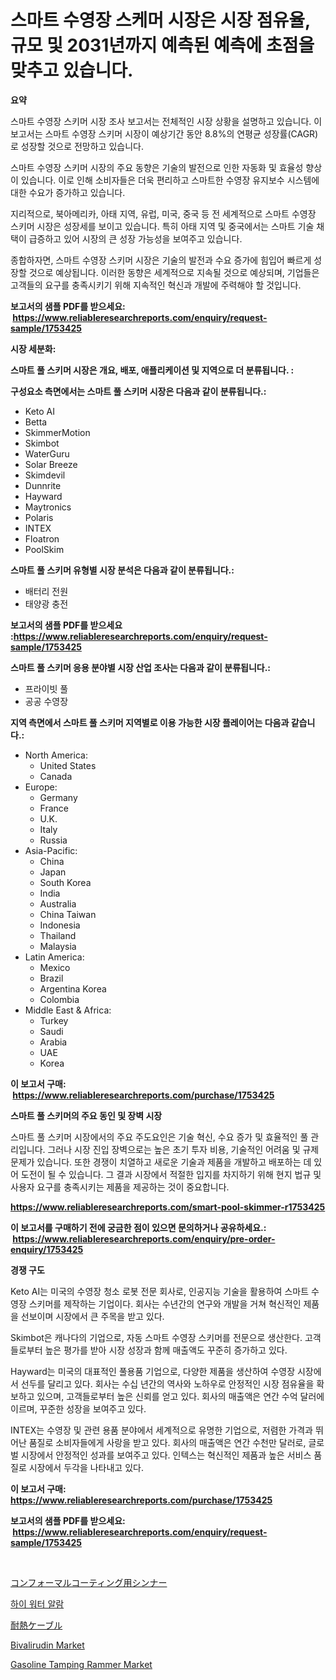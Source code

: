 <p><h1>스마트 수영장 스케머 시장은 시장 점유율, 규모 및 2031년까지 예측된 예측에 초점을 맞추고 있습니다.</h1></p><p><strong>요약</strong></p>
<p><p>스마트 수영장 스키머 시장 조사 보고서는 전체적인 시장 상황을 설명하고 있습니다. 이 보고서는 스마트 수영장 스키머 시장이 예상기간 동안 8.8%의 연평균 성장률(CAGR)로 성장할 것으로 전망하고 있습니다.</p><p>스마트 수영장 스키머 시장의 주요 동향은 기술의 발전으로 인한 자동화 및 효율성 향상이 있습니다. 이로 인해 소비자들은 더욱 편리하고 스마트한 수영장 유지보수 시스템에 대한 수요가 증가하고 있습니다.</p><p>지리적으로, 북아메리카, 아태 지역, 유럽, 미국, 중국 등 전 세계적으로 스마트 수영장 스키머 시장은 성장세를 보이고 있습니다. 특히 아태 지역 및 중국에서는 스마트 기술 채택이 급증하고 있어 시장의 큰 성장 가능성을 보여주고 있습니다.</p><p>종합하자면, 스마트 수영장 스키머 시장은 기술의 발전과 수요 증가에 힘입어 빠르게 성장할 것으로 예상됩니다. 이러한 동향은 세계적으로 지속될 것으로 예상되며, 기업들은 고객들의 요구를 충족시키기 위해 지속적인 혁신과 개발에 주력해야 할 것입니다.</p></p>
<p><strong>보고서의 샘플 PDF를 받으세요: &nbsp;<a href="https://www.reliableresearchreports.com/enquiry/request-sample/1753425">https://www.reliableresearchreports.com/enquiry/request-sample/1753425</a></strong></p>
<p><strong>시장 세분화:</strong></p>
<p><strong> 스마트 풀 스키머 시장은 개요, 배포, 애플리케이션 및 지역으로 더 분류됩니다. :</strong></p>
<p><strong>구성요소 측면에서는 스마트 풀 스키머 시장은 다음과 같이 분류됩니다.:</strong></p>
<p><ul><li>Keto AI</li><li>Betta</li><li>SkimmerMotion</li><li>Skimbot</li><li>WaterGuru</li><li>Solar Breeze</li><li>Skimdevil</li><li>Dunnrite</li><li>Hayward</li><li>Maytronics</li><li>Polaris</li><li>INTEX</li><li>Floatron</li><li>PoolSkim</li></ul></p>
<p><strong> 스마트 풀 스키머 유형별 시장 분석은 다음과 같이 분류됩니다.:</strong></p>
<p><ul><li>배터리 전원</li><li>태양광 충전</li></ul></p>
<p><strong>보고서의 샘플 PDF를 받으세요 :<a href="https://www.reliableresearchreports.com/enquiry/request-sample/1753425">https://www.reliableresearchreports.com/enquiry/request-sample/1753425</a></strong></p>
<p><strong> 스마트 풀 스키머 응용 분야별 시장 산업 조사는 다음과 같이 분류됩니다.:</strong></p>
<p><ul><li>프라이빗 풀</li><li>공공 수영장</li></ul></p>
<p><strong>지역 측면에서 스마트 풀 스키머 지역별로 이용 가능한 시장 플레이어는 다음과 같습니다.:</strong></p>
<p><ul>
    <li>
        North America:
        <ul>
            <li>United States</li>
            <li>Canada</li>
        </ul>
    </li>
    <li>
        Europe:
        <ul>
            <li>Germany</li>
            <li>France</li>
            <li>U.K.</li>
            <li>Italy</li>
            <li>Russia</li>
        </ul>
    </li>
    <li>
        Asia-Pacific:
        <ul>
            <li>China</li>
            <li>Japan</li>
            <li>South Korea</li>
            <li>India</li>
            <li>Australia</li>
            <li>China Taiwan</li>
            <li>Indonesia</li>
            <li>Thailand</li>
            <li>Malaysia</li>
        </ul>
    </li>
    <li>
        Latin America:
        <ul>
            <li>Mexico</li>
            <li>Brazil</li>
            <li>Argentina Korea</li>
            <li>Colombia</li>
        </ul>
    </li>
    <li>
        Middle East & Africa:
        <ul>
            <li>Turkey</li>
            <li>Saudi</li>
            <li>Arabia</li>
            <li>UAE</li>
            <li>Korea</li>
        </ul>
    </li>
    </ul></p>
<p><strong>이 보고서 구매: &nbsp;<a href="https://www.reliableresearchreports.com/purchase/1753425">https://www.reliableresearchreports.com/purchase/1753425</a></strong></p>
<p><strong>스마트 풀 스키머의 주요 동인 및 장벽 시장</strong></p>
<p><p>스마트 풀 스키머 시장에서의 주요 주도요인은 기술 혁신, 수요 증가 및 효율적인 풀 관리입니다. 그러나 시장 진입 장벽으로는 높은 초기 투자 비용, 기술적인 어려움 및 규제 문제가 있습니다. 또한 경쟁이 치열하고 새로운 기술과 제품을 개발하고 배포하는 데 있어 도전이 될 수 있습니다. 그 결과 시장에서 적절한 입지를 차지하기 위해 현지 법규 및 사용자 요구를 충족시키는 제품을 제공하는 것이 중요합니다.</p></p>
<p><strong><a href="https://www.reliableresearchreports.com/smart-pool-skimmer-r1753425">https://www.reliableresearchreports.com/smart-pool-skimmer-r1753425</a></strong></p>
<p><strong>이 보고서를 구매하기 전에 궁금한 점이 있으면 문의하거나 공유하세요.: &nbsp;<a href="https://www.reliableresearchreports.com/enquiry/pre-order-enquiry/1753425">https://www.reliableresearchreports.com/enquiry/pre-order-enquiry/1753425</a></strong></p>
<p><strong>경쟁 구도</strong></p>
<p><p>Keto AI는 미국의 수영장 청소 로봇 전문 회사로, 인공지능 기술을 활용하여 스마트 수영장 스키머를 제작하는 기업이다. 회사는 수년간의 연구와 개발을 거쳐 혁신적인 제품을 선보이며 시장에서 큰 주목을 받고 있다.</p><p>Skimbot은 캐나다의 기업으로, 자동 스마트 수영장 스키머를 전문으로 생산한다. 고객들로부터 높은 평가를 받아 시장 성장과 함께 매출액도 꾸준히 증가하고 있다.</p><p>Hayward는 미국의 대표적인 풀용품 기업으로, 다양한 제품을 생산하여 수영장 시장에서 선두를 달리고 있다. 회사는 수십 년간의 역사와 노하우로 안정적인 시장 점유율을 확보하고 있으며, 고객들로부터 높은 신뢰를 얻고 있다. 회사의 매출액은 연간 수억 달러에 이르며, 꾸준한 성장을 보여주고 있다.</p><p>INTEX는 수영장 및 관련 용품 분야에서 세계적으로 유명한 기업으로, 저렴한 가격과 뛰어난 품질로 소비자들에게 사랑을 받고 있다. 회사의 매출액은 연간 수천만 달러로, 글로벌 시장에서 안정적인 성과를 보여주고 있다. 인텍스는 혁신적인 제품과 높은 서비스 품질로 시장에서 두각을 나타내고 있다.</p></p>
<p><strong>이 보고서 구매: &nbsp; <a href="https://www.reliableresearchreports.com/purchase/1753425">https://www.reliableresearchreports.com/purchase/1753425</a></strong></p>
<p><strong>보고서의 샘플 PDF를 받으세요: &nbsp;<a href="https://www.reliableresearchreports.com/enquiry/request-sample/1753425">https://www.reliableresearchreports.com/enquiry/request-sample/1753425</a></strong><strong></strong></p>
<p>&nbsp;</p>
<p><p><a href="https://github.com/schmahlson/Market-Research-Report-List-1/blob/main/703155528191.md">コンフォーマルコーティング用シンナー</a></p><p><a href="https://github.com/KellyLyncyh543964/Market-Research-Report-List-1/blob/main/320707325589.md">하이 워터 알람</a></p><p><a href="https://github.com/zjkmgcs938405/Market-Research-Report-List-1/blob/main/108346628188.md">耐熱ケーブル</a></p><p><a href="https://issuu.com/reportprime-2/docs/bivalirudin-market-size-2030.pptx">Bivalirudin Market</a></p><p><a href="https://github.com/luckyshygirl/Market-Research-Report-List-4/blob/main/gasoline-tamping-rammer-market.md">Gasoline Tamping Rammer Market</a></p></p>